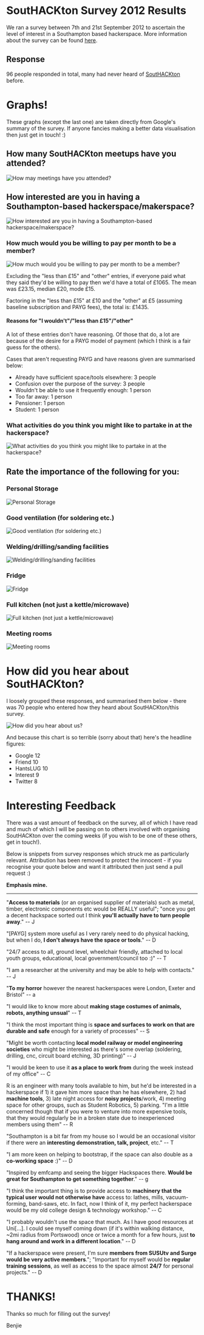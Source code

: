 # SoutHACKton Survey 2012 Results

We ran a survey between 7th and 21st September 2012 to ascertain the
level of interest in a Southampton based hackerspace. More information
about the survey can be found [here][surveypost].

## Response

96 people responded in total, many had never heard of [SoutHACKton][]
before.

# Graphs!

These graphs (except the last one) are taken directly from Google's
summary of the survey. If anyone fancies making a better data
visualisation then just get in touch! :)

## How many SoutHACKton meetups have you attended?

![How may meetings have you attended?][graph1]

## How interested are you in having a Southampton-based hackerspace/makerspace?

![How interested are you in having a Southampton-based hackerspace/makerspace?][graph2]

### How much would you be willing to pay per month to be a member?

![How much would you be willing to pay per month to be a member?][graph3]

Excluding the "less than £15" and "other" entries, if everyone paid what
they said they'd be willing to pay then we'd have a total of £1065. The
mean was £23.15, median £20, mode £15.

Factoring in the "less than £15" at £10 and the "other" at £5 (assuming
baseline subscription and PAYG fees), the total is: £1435.

#### Reasons for "I wouldn't"/"less than £15"/"other"

A lot of these entries don't have reasoning. Of those that do, a lot are because of the desire for a PAYG model of payment (which I think is a fair guess for the others).

Cases that aren't requesting PAYG and have reasons given are summarised below:

  * Already have sufficient space/tools elsewhere: 3 people
  * Confusion over the purpose of the survey: 3 people
  * Wouldn't be able to use it frequently enough: 1 person
  * Too far away: 1 person
  * Pensioner: 1 person
  * Student: 1 person

### What activities do you think you might like to partake in at the hackerspace?

![What activities do you think you might like to partake in at the hackerspace?][graph4]

## Rate the importance of the following for you:

### Personal Storage

![Personal Storage][graph5]

### Good ventilation (for soldering etc.)

![Good ventilation (for soldering etc.)][graph6]

### Welding/drilling/sanding facilities

![Welding/drilling/sanding facilities][graph7]

### Fridge

![Fridge][graph8]

### Full kitchen (not just a kettle/microwave)

![Full kitchen (not just a kettle/microwave)][graph9]

### Meeting rooms

![Meeting rooms][graph10]

# How did you hear about SoutHACKton?

I loosely grouped these responses, and summarised them below - there was
70 people who entered how they heard about SoutHACKton/this survey.

![How did you hear about us?][graph11]

And because this chart is so terrible (sorry about that) here's the
headline figures:

  * Google	12
  * Friend	10
  * HantsLUG	10
  * Interest	9
  * Twitter	8

# Interesting Feedback

There was a vast amount of feedback on the survey, all of which I have
read and much of which I will be passing on to others involved with
organising SoutHACKton over the coming weeks (if you wish to be one of
these others, get in touch!).

Below is snippets from survey responses which struck me as particularly
relevant. Attribution has been removed to protect the innocent - if you
recognise your quote below and want it attributed then just send a pull
request :)

**Emphasis mine.**

----

"**Access to materials** (or an organised supplier of materials) such as metal, timber, electronic components etc would be REALLY useful"; "once you get a decent hackspace sorted out I think **you'll actually have to turn people away**." -- J

"[PAYG] system more useful as I very rarely need to do physical hacking, but when I do, **I don't always have the space or tools**." -- D

"24/7 access to all, ground level, wheelchair friendly, attached to local youth groups, educational, local government/council too :)" -- T

"I am a researcher at the university and may be able to help with contacts." -- J

"**To my horror** however the nearest hackerspaces were London, Exeter and Bristol" -- a

"I would like to know more about **making stage costumes of animals, robots, anything unsual**" -- T

"I think the most important thing is **space and surfaces to work on that are durable and safe** enough for a variety of processes" -- S

"Might be worth contacting **local model railway or model engineering societies** who might be interested as there's some overlap (soldering, drilling, cnc, circuit board etching, 3D printing)" -- J

"I would be keen to use it **as a place to work from** during the week instead of my office" -- C

R is an engineer with many tools available to him, but he'd be interested in a hackerspace if 1) it gave him more space than he has elsewhere, 2) had **machine tools**, 3) late night access for **noisy projects**/work, 4) meeting space for other groups, such as Student Robotics, 5) parking. "I'm a little concerned though that if you were to venture into more expensive tools, that they would regularly be in a broken state due to inexperienced members using them" -- R

"Southampton is a bit far from my house so I would be an occasional visitor if there were an **interesting demonstration, talk, project**, etc." -- T

"I am more keen on helping to bootstrap, if the space can also double as a **co-working space** :)" -- D

"Inspired by emfcamp and seeing the bigger Hackspaces there. **Would be great for Southampton to get something together**." -- g

"I think the important thing is to provide access to **machinery that the typical user would not otherwise have** access to: lathes, mills, vacuum-forming, band-saws, etc. In fact, now I think of it, my perfect hackerspace would be my old college design & technology workshop." -- C

"I probably wouldn't use the space that much. As I have good resources at Uni[...]. I could see myself coming down (if it's within walking distance, ~2mi radius from Portswood) once or twice a month for a few hours, just **to hang around and work in a different location**." -- D

"If a hackerspace were present, I'm sure **members from SUSUtv and Surge would be very active members**."; "Important for myself would be **regular training sessions**, as well as access to the space almost **24/7** for personal projects." -- D

# THANKS!

Thanks so much for filling out the survey!

Benjie

[surveypost]: http://southackton.org.uk/2012/09/07/southackton-survey-2012/
[graph1]: images/01.howmany.png
[graph2]: images/02.interest.png
[graph3]: images/03.subscription.png
[graph4]: images/04.activities.png
[graph5]: images/05.storage.png
[graph6]: images/06.ventilation.png
[graph7]: images/07.machinery.png
[graph8]: images/08.fridge.png
[graph9]: images/09.kitchen.png
[graph10]: images/10.meetingrooms.png
[graph11]: images/11.discover.png

[SoutHACKton]: http://soha.org.uk/ "SoutHACKton - Southampton Hackerspace Project"
